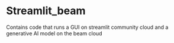 # Streamlit_beam
Contains code that runs a GUI on streamlit community cloud and a generative AI model on the beam cloud
